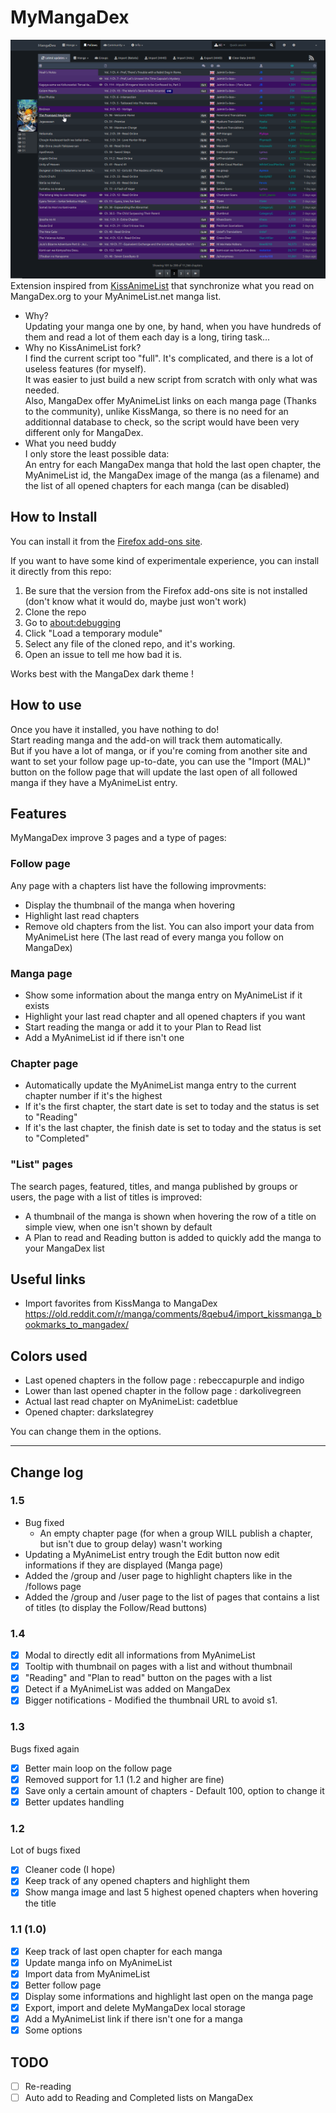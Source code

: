 # MyMangaDex
![Follows page Screenshot](screenshot.png)  
Extension inspired from [KissAnimeList](https://github.com/lolamtisch/KissAnimeList) that synchronize what you read on MangaDex.org to your MyAnimeList.net manga list.

* Why?  
Updating your manga one by one, by hand, when you have hundreds of them and read a lot of them each day is a long, tiring task...
* Why no KissAnimeList fork?  
I find the current script too "full". It's complicated, and there is a lot of useless features (for myself).  
It was easier to just build a new script from scratch with only what was needed.  
Also, MangaDex offer MyAnimeList links on each manga page (Thanks to the community), unlike KissManga, so there is no need for an additionnal database to check, so the script would have been very different only for MangaDex.
* What you need buddy  
I only store the least possible data:  
An entry for each MangaDex manga that hold the last open chapter, the MyAnimeList id, the MangaDex image of the manga (as a filename) and the list of all opened chapters for each manga (can be disabled)

## How to Install
You can install it from the [Firefox add-ons site](https://addons.mozilla.org/fr/firefox/addon/mymangadex/).

If you want to have some kind of experimentale experience, you can install it directly from this repo:
1. Be sure that the version from the Firefox add-ons site is not installed (don't know what it would do, maybe just won't work)
2. Clone the repo
3. Go to [about:debugging](about:debugging)
4. Click "Load a temporary module"
5. Select any file of the cloned repo, and it's working.
6. Open an issue to tell me how bad it is.

Works best with the MangaDex dark theme !

## How to use
Once you have it installed, you have nothing to do!  
Start reading manga and the add-on will track them automatically.  
But if you have a lot of manga, or if you're coming from another site and want to set your follow page up-to-date, you can use the "Import (MAL)" button on the follow page that will update the last open of all followed manga if they have a MyAnimeList entry.

## Features
MyMangaDex improve 3 pages and a type of pages:

### Follow page
Any page with a chapters list have the following improvments:  
* Display the thumbnail of the manga when hovering
* Highlight last read chapters
* Remove old chapters from the list.
You can also import your data from MyAnimeList here (The last read of every manga you follow on MangaDex)

### Manga page
* Show some information about the manga entry on MyAnimeList if it exists
* Highlight your last read chapter and all opened chapters if you want
* Start reading the manga or add it to your Plan to Read list
* Add a MyAnimeList id if there isn't one

### Chapter page
* Automatically update the MyAnimeList manga entry to the current chapter number if it's the highest
* If it's the first chapter, the start date is set to today and the status is set to "Reading"
* If it's the last chapter, the finish date is set to today and the status is set to "Completed"

### "List" pages
The search pages, featured, titles, and manga published by groups or users, the page with a list of titles is improved:  
* A thumbnail of the manga is shown when hovering the row of a title on simple view, when one isn't shown by default
* A Plan to read and Reading button is added to quickly add the manga to your MangaDex list

## Useful links
* Import favorites from KissManga to MangaDex https://old.reddit.com/r/manga/comments/8qebu4/import_kissmanga_bookmarks_to_mangadex/

## Colors used
* Last opened chapters in the follow page : rebeccapurple and indigo
* Lower than last opened chapter in the follow page : darkolivegreen
* Actual last read chapter on MyAnimeList: cadetblue
* Opened chapter: darkslategrey

You can change them in the options.

---

## Change log
### 1.5
- Bug fixed
  - An empty chapter page (for when a group WILL publish a chapter, but isn't due to group delay) wasn't working
- Updating a MyAnimeList entry trough the Edit button now edit informations if they are displayed (Manga page)
- Added the /group and /user page to highlight chapters like in the /follows page
- Added the /group and /user page to the list of pages that contains a list of titles (to display the Follow/Read buttons)

### 1.4
- [x] Modal to directly edit all informations from MyAnimeList
- [x] Tooltip with thumbnail on pages with a list and without thumbnail
- [x] "Reading" and "Plan to read" button on the pages with a list
- [x] Detect if a MyAnimeList was added on MangaDex
- [x] Bigger notifications - Modified the thumbnail URL to avoid s1.

### 1.3
Bugs fixed again
- [x] Better main loop on the follow page
- [x] Removed support for 1.1 (1.2 and higher are fine)
- [x] Save only a certain amount of chapters - Default 100, option to change it
- [x] Better updates handling

### 1.2
Lot of bugs fixed  
- [x] Cleaner code (I hope)
- [x] Keep track of any opened chapters and highlight them
- [x] Show manga image and last 5 highest opened chapters when hovering the title

### 1.1 (1.0)
- [x] Keep track of last open chapter for each manga
- [x] Update manga info on MyAnimeList
- [x] Import data from MyAnimeList
- [x] Better follow page
- [x] Display some informations and highlight last open on the manga page
- [x] Export, import and delete MyMangaDex local storage
- [x] Add a MyAnimeList link if there isn't one for a manga
- [x] Some options

## TODO
- [ ] Re-reading
- [ ] Auto add to Reading and Completed lists on MangaDex